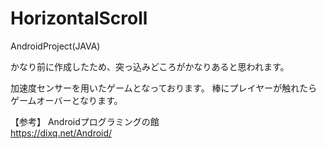 # HorizontalScroll
AndroidProject(JAVA)

かなり前に作成したため、突っ込みどころがかなりあると思われます。

加速度センサーを用いたゲームとなっております。
棒にプレイヤーが触れたらゲームオーバーとなります。

【参考】
Androidプログラミングの館  
https://dixq.net/Android/
